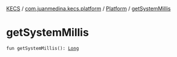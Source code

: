 [KECS](../../index.md) / [com.juanmedina.kecs.platform](../index.md) / [Platform](index.md) / [getSystemMillis](./get-system-millis.md)

# getSystemMillis

`fun getSystemMillis(): `[`Long`](https://kotlinlang.org/api/latest/jvm/stdlib/kotlin/-long/index.html)